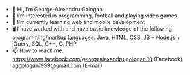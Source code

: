 - 👋 Hi, I’m George-Alexandru Gologan
- 👀 I’m interested in programming, football and playing video games
- 🌱 I’m currently learning web and mobile development
- 🖥️ I have worked with and have basic knowledge of the following programming/markup languages: Java, HTML, CSS, JS + Node.js + jQuery, SQL, C++, C, PHP
- 📫 How to reach me: https://www.facebook.com/georgealexandru.gologan.10 (Facebook), aggologan1999@gmail.com (E-mail)
